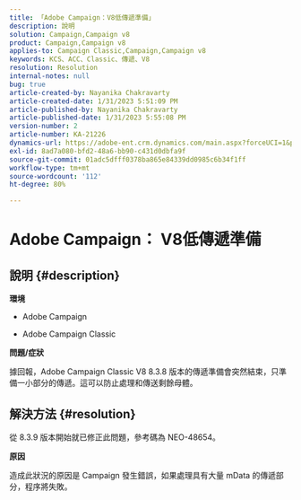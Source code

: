 ```yaml
---
title: 「Adobe Campaign：V8低傳遞準備」
description: 說明
solution: Campaign,Campaign v8
product: Campaign,Campaign v8
applies-to: Campaign Classic,Campaign,Campaign v8
keywords: KCS、ACC、Classic、傳遞、V8
resolution: Resolution
internal-notes: null
bug: true
article-created-by: Nayanika Chakravarty
article-created-date: 1/31/2023 5:51:09 PM
article-published-by: Nayanika Chakravarty
article-published-date: 1/31/2023 5:55:08 PM
version-number: 2
article-number: KA-21226
dynamics-url: https://adobe-ent.crm.dynamics.com/main.aspx?forceUCI=1&pagetype=entityrecord&etn=knowledgearticle&id=c103bed5-8fa1-ed11-aad1-6045bd0063aa
exl-id: 8ad7a080-bfd2-48a6-bb90-c431d0dbfa9f
source-git-commit: 01adc5dfff0378ba865e84339dd0985c6b34f1ff
workflow-type: tm+mt
source-wordcount: '112'
ht-degree: 80%

---
```


# Adobe Campaign： V8低傳遞準備

## 說明 {#description}


<b>環境</b>

- Adobe Campaign

- Adobe Campaign Classic

<b>問題/症狀</b>

據回報，Adobe Campaign Classic V8 8.3.8 版本的傳遞準備會突然結束，只準備一小部分的傳遞。這可以防止處理和傳送剩餘母體。


## 解決方法 {#resolution}


從 8.3.9 版本開始就已修正此問題，參考碼為 NEO-48654。

<b>原因</b>

造成此狀況的原因是 Campaign 發生錯誤，如果處理具有大量 mData 的傳遞部分，程序將失敗。
